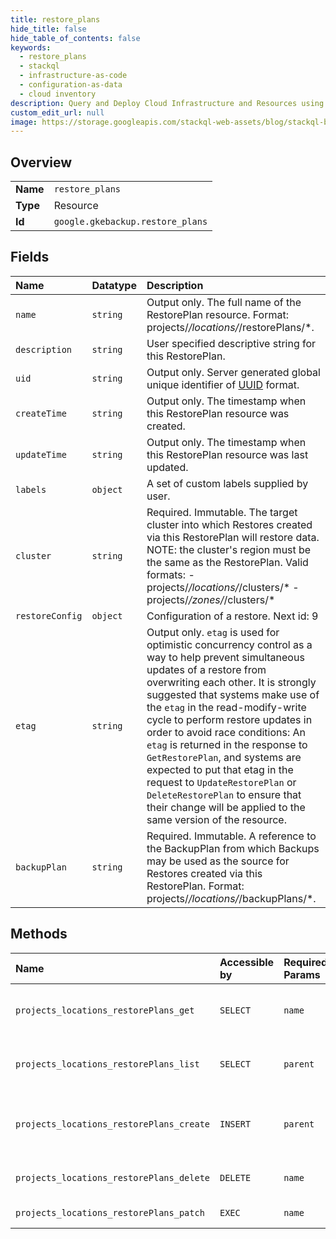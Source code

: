 ```yaml
---
title: restore_plans
hide_title: false
hide_table_of_contents: false
keywords:
  - restore_plans
  - stackql
  - infrastructure-as-code
  - configuration-as-data
  - cloud inventory
description: Query and Deploy Cloud Infrastructure and Resources using SQL
custom_edit_url: null
image: https://storage.googleapis.com/stackql-web-assets/blog/stackql-blog-post-featured-image.png
---
```

  
    

## Overview
<table><tbody>
<tr><td><b>Name</b></td><td><code>restore_plans</code></td></tr>
<tr><td><b>Type</b></td><td>Resource</td></tr>
<tr><td><b>Id</b></td><td><code>google.gkebackup.restore_plans</code></td></tr>
</tbody></table>

## Fields
| Name | Datatype | Description |
|:-----|:---------|:------------|
| `name` | `string` | Output only. The full name of the RestorePlan resource. Format: projects/*/locations/*/restorePlans/*. |
| `description` | `string` | User specified descriptive string for this RestorePlan. |
| `uid` | `string` | Output only. Server generated global unique identifier of [UUID](https://en.wikipedia.org/wiki/Universally_unique_identifier) format. |
| `createTime` | `string` | Output only. The timestamp when this RestorePlan resource was created. |
| `updateTime` | `string` | Output only. The timestamp when this RestorePlan resource was last updated. |
| `labels` | `object` | A set of custom labels supplied by user. |
| `cluster` | `string` | Required. Immutable. The target cluster into which Restores created via this RestorePlan will restore data. NOTE: the cluster's region must be the same as the RestorePlan. Valid formats: - projects/*/locations/*/clusters/* - projects/*/zones/*/clusters/* |
| `restoreConfig` | `object` | Configuration of a restore. Next id: 9 |
| `etag` | `string` | Output only. `etag` is used for optimistic concurrency control as a way to help prevent simultaneous updates of a restore from overwriting each other. It is strongly suggested that systems make use of the `etag` in the read-modify-write cycle to perform restore updates in order to avoid race conditions: An `etag` is returned in the response to `GetRestorePlan`, and systems are expected to put that etag in the request to `UpdateRestorePlan` or `DeleteRestorePlan` to ensure that their change will be applied to the same version of the resource. |
| `backupPlan` | `string` | Required. Immutable. A reference to the BackupPlan from which Backups may be used as the source for Restores created via this RestorePlan. Format: projects/*/locations/*/backupPlans/*. |
## Methods
| Name | Accessible by | Required Params | Description |
|:-----|:--------------|:----------------|:------------|
| `projects_locations_restorePlans_get` | `SELECT` | `name` | Retrieve the details of a single RestorePlan. |
| `projects_locations_restorePlans_list` | `SELECT` | `parent` | Lists RestorePlans in a given location. |
| `projects_locations_restorePlans_create` | `INSERT` | `parent` | Creates a new RestorePlan in a given location. |
| `projects_locations_restorePlans_delete` | `DELETE` | `name` | Deletes an existing RestorePlan. |
| `projects_locations_restorePlans_patch` | `EXEC` | `name` | Update a RestorePlan. |
